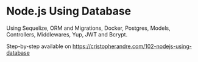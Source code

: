 # Node.js Using Database

Using Sequelize, ORM and Migrations, Docker, Postgres, Models, Controllers, Middlewares, Yup, JWT and Bcrypt.

Step-by-step available on https://cristopherandre.com/102-nodejs-using-database
